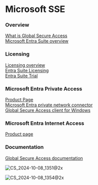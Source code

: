 # Microsoft SSE

### Overview
[What is Global Secure Access](https://learn.microsoft.com/en-us/entra/global-secure-access/overview-what-is-global-secure-access#licensing-overview)<br>
[Microsoft Entra Suite overview](https://techcommunity.microsoft.com/t5/microsoft-entra-blog/microsoft-entra-suite-now-generally-available/ba-p/2520427)

### Licensing
[Licensing overview](https://learn.microsoft.com/en-us/entra/global-secure-access/overview-what-is-global-secure-access#licensing-overview)<br>
[Entra Suite Licensing](https://www.microsoft.com/en-us/security/business/microsoft-entra-pricing)<br>
[Entra Suite Trial](https://aka.ms/EntraSuiteTrial)

### Microsoft Entra Private Access
[Product Page](https://www.microsoft.com/en-us/security/business/identity-access/microsoft-entra-private-access)<br>
[Microsoft Entra private network connector](https://learn.microsoft.com/en-us/entra/global-secure-access/how-to-configure-connectors#install-and-register-a-connector)<br>
[Global Secure Access client for Windows](https://learn.microsoft.com/en-us/entra/global-secure-access/how-to-install-windows-client)

### Microsoft Entra Internet Access
[Product page](https://www.microsoft.com/en-us/security/business/identity-access/microsoft-entra-internet-access)

### Documentation
[Global Secure Access documentation](https://learn.microsoft.com/en-us/entra/global-secure-access/)


![CS_2024-10-08_1351@2x](https://github.com/user-attachments/assets/a5384d2e-edee-4c82-91ba-c95fadc5ceee)

![CS_2024-10-08_1354@2x](https://github.com/user-attachments/assets/7b923d60-7040-4063-b7c2-0fc4762b5a00)
